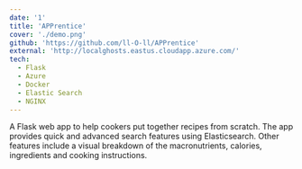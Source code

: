 ```yaml
---
date: '1'
title: 'APPrentice'
cover: './demo.png'
github: 'https://github.com/ll-O-ll/APPrentice'
external: 'http://localghosts.eastus.cloudapp.azure.com/'
tech:
  - Flask
  - Azure
  - Docker
  - Elastic Search
  - NGINX
---
```


A Flask web app to help cookers put together recipes from scratch. The app provides quick and advanced search features using Elasticsearch. Other features include a visual breakdown of the macronutrients, calories, ingredients and cooking instructions.
